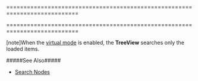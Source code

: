 ===========================================================================
<!--merge--><!--/merge-->
===========================================================================

<!--fullDescription-->

[note]When the [virtual mode](/Documentation/ApiReference/UI_Widgets/dxTreeView/Configuration/#virtualModeEnabled) is enabled, the **TreeView** searches only the loaded items.

#####See Also#####
- [Search Nodes](/Documentation/Guide/Widgets/TreeView/Search_Nodes/)
<!--/fullDescription-->